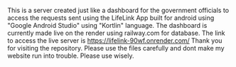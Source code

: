 This is a server created just like a dashboard for the government officials to access the requests sent using the LifeLink App built for android using "Google Android Studio" using "Kortlin" language. The dashboard is currently made live on the render using railway.com for database. The link to access the live server is https://lifelink-90wf.onrender.com/ 
Thank you for visiting the repository. Please use the files carefully and dont make my website run into trouble. Please use wisely.